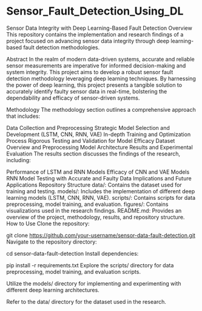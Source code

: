 # Sensor_Fault_Detection_Using_DL
Sensor Data Integrity with Deep Learning-Based Fault Detection
Overview
This repository contains the implementation and research findings of a project focused on advancing sensor data integrity through deep learning-based fault detection methodologies.

Abstract
In the realm of modern data-driven systems, accurate and reliable sensor measurements are imperative for informed decision-making and system integrity. This project aims to develop a robust sensor fault detection methodology leveraging deep learning techniques. By harnessing the power of deep learning, this project presents a tangible solution to accurately identify faulty sensor data in real-time, bolstering the dependability and efficacy of sensor-driven systems.

Methodology
The methodology section outlines a comprehensive approach that includes:

Data Collection and Preprocessing
Strategic Model Selection and Development (LSTM, CNN, RNN, VAE)
In-depth Training and Optimization Process
Rigorous Testing and Validation for Model Efficacy
Dataset Overview and Preprocessing
Model Architecture
Results and Experimental Evaluation
The results section discusses the findings of the research, including:

Performance of LSTM and RNN Models
Efficacy of CNN and VAE Models
RNN Model Testing with Accurate and Faulty Data
Implications and Future Applications
Repository Structure
data/: Contains the dataset used for training and testing.
models/: Includes the implementation of different deep learning models (LSTM, CNN, RNN, VAE).
scripts/: Contains scripts for data preprocessing, model training, and evaluation.
figures/: Contains visualizations used in the research findings.
README.md: Provides an overview of the project, methodology, results, and repository structure.
How to Use
Clone the repository:

git clone https://github.com/your-username/sensor-data-fault-detection.git
Navigate to the repository directory:

cd sensor-data-fault-detection
Install dependencies:

pip install -r requirements.txt
Explore the scripts/ directory for data preprocessing, model training, and evaluation scripts.

Utilize the models/ directory for implementing and experimenting with different deep learning architectures.

Refer to the data/ directory for the dataset used in the research.
